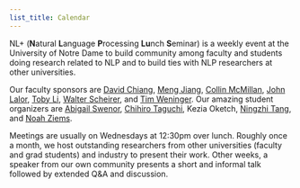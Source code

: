 ```yaml
---
list_title: Calendar
---
```

NL+ (**N**atural **L**anguage **P**rocessing **Lu**nch **S**eminar) is a weekly event at the University of Notre Dame to build community among faculty and students doing research related to NLP and to build ties with NLP researchers at other universities.

Our faculty sponsors are [David Chiang](https://www3.nd.edu/~dchiang), [Meng Jiang](https://meng-jiang.com), [Collin McMillan](https://www3.nd.edu/~cmc), [John Lalor](https://jplalor.github.io), [Toby Li](https://toby.li), [Walter Scheirer](https://wjscheirer.com), and [Tim Weninger](https://www3.nd.edu/~tweninge/). Our amazing student organizers are [Abigail Swenor](https://www.abigailswenor.com), [Chihiro Taguchi](https://ctaguchi.github.io), Kezia Oketch, [Ningzhi Tang](http://www.nztang.com), and [Noah Ziems](https://noahziems.com).

Meetings are usually on Wednesdays at 12:30pm over lunch.
Roughly once a month, we host outstanding researchers from other universities (faculty and grad students) and industry to present their work.
Other weeks, a speaker from our own community presents a short and informal talk followed by extended Q&A and discussion.
